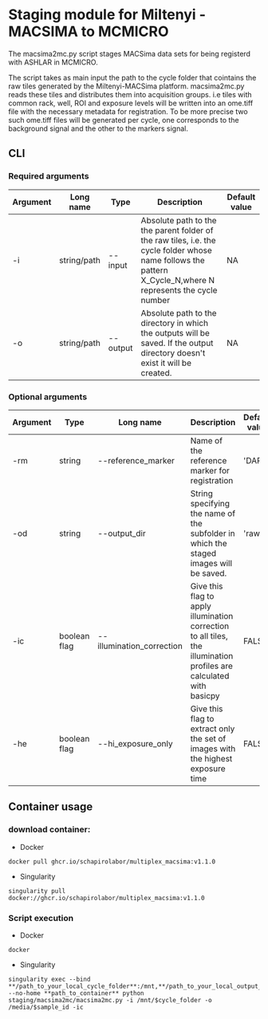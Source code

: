 # Staging module for Miltenyi - MACSIMA to MCMICRO

The macsima2mc.py script stages MACSima data sets for being registerd with ASHLAR in MCMICRO.

The script takes as main input the path to the cycle folder that cointains the raw tiles generated by the Miltenyi-MACSima platform.  macsima2mc.py reads these tiles and distributes them into acquisition groups. i.e tiles with common rack, well, ROI and exposure levels will be written into an ome.tiff file with the necessary metadata for registration.  To be more precise two such ome.tiff files will be generated per cycle, one corresponds to the background signal and the other to the markers signal.
 
## CLI
### Required arguments
| Argument|Long name|Type|Description|Default value|
|---------|---------|----|-----------|-------------|
| -i | string/path | --input | Absolute path to the the parent folder of the raw tiles, i.e. the cycle folder whose name follows the pattern X_Cycle_N,where N represents the cycle number | NA |
| -o | string/path | --output | Absolute path to the directory in which the outputs will be saved. If the output directory doesn't exist it will be created. | NA | 

### Optional arguments
| Argument|Type|Long name| Description | Default value |
|---------|----|---------|-------------|---------------|
|-rm|string | --reference_marker | Name of the reference marker for registration|'DAPI'|
|-od|string | --output_dir | String specifying the name of the subfolder in which the staged images will be saved.|'raw'|
|-ic|boolean flag | --illumination_correction |Give this flag to apply illumination correction to all tiles, the illumination profiles are calculated with basicpy | FALSE |
|-he|boolean flag | --hi_exposure_only |Give this flag to extract only the set of images with the highest exposure time|FALSE|

## Container usage
### download container:
- Docker
```
docker pull ghcr.io/schapirolabor/multiplex_macsima:v1.1.0

```
- Singularity
```
singularity pull docker://ghcr.io/schapirolabor/multiplex_macsima:v1.1.0
```
### Script execution

- Docker
```
docker 
```

- Singularity
```
singularity exec --bind **/path_to_your_local_cycle_folder**:/mnt,**/path_to_your_local_output_folder**:/media --no-home **path_to_container** python staging/macsima2mc/macsima2mc.py -i /mnt/$cycle_folder -o /media/$sample_id -ic
```


